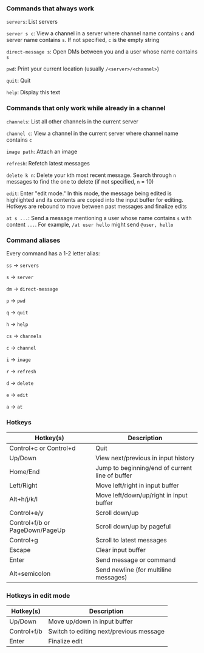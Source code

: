 ### Commands that always work

`servers`: List servers

`server s c`: View a channel in a server where channel name contains `c` and server name contains `s`. If not specified, `c` is the empty string

`direct-message s`: Open DMs between you and a user whose name contains `s`

`pwd`: Print your current location (usually `/<server>/<channel>`)

`quit`: Quit

`help`: Display this text

### Commands that only work while already in a channel

`channels`: List all other channels in the current server

`channel c`: View a channel in the current server where channel name contains `c`

`image path`: Attach an image

`refresh`: Refetch latest messages

`delete k n`: Delete your `k`th most recent message. Search through `n` messages to find the one to delete (if not specified, `n` = 10)

`edit`: Enter "edit mode." In this mode, the message being edited is highlighted and its contents are copied into the input buffer for editing. Hotkeys are rebound to move between past messages and finalize edits

`at s ...`: Send a message mentioning a user whose name contains `s` with content `...`. For example, `/at user hello` might send `@user, hello`

### Command aliases

Every command has a 1-2 letter alias:

`ss` → `servers`

`s` → `server`

`dm` → `direct-message`

`p` → `pwd`

`q` → `quit`

`h` → `help`

`cs` → `channels`

`c` → `channel`

`i` → `image`

`r` → `refresh`

`d` → `delete`

`e` → `edit`

`a` → `at`

### Hotkeys

| Hotkey(s)                      | Description                                     |
| ------------------------------ | ----------------------------------------------- |
| Control+c or Control+d         | Quit                                            |
| Up/Down                        | View next/previous in input history             |
| Home/End                       | Jump to beginning/end of current line of buffer |
| Left/Right                     | Move left/right in input buffer                 |
| Alt+h/j/k/l                    | Move left/down/up/right in input buffer         |
| Control+e/y                    | Scroll down/up                                  |
| Control+f/b or PageDown/PageUp | Scroll down/up by pageful                       |
| Control+g                      | Scroll to latest messages                       |
| Escape                         | Clear input buffer                              |
| Enter                          | Send message or command                         |
| Alt+semicolon                  | Send newline (for multiline messages)           |

### Hotkeys in edit mode

| Hotkey(s)   | Description                             |
| ----------- | --------------------------------------- |
| Up/Down     | Move up/down in input buffer            |
| Control+f/b | Switch to editing next/previous message |
| Enter       | Finalize edit                           |
